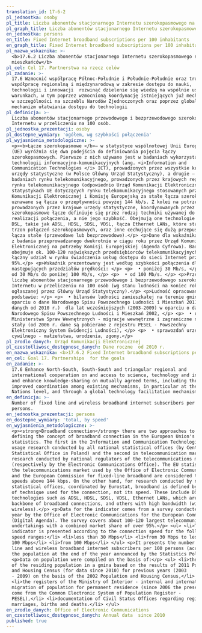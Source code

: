 ```yaml
---
translation_id: 17-6-2
pl_jednostka: osoby
pl_title: Liczba abonentów stacjonarnego Internetu szerokopasmowego na 100 mieszkańców
pl_graph_title: Liczba abonentów stacjonarnego Internetu szerokopasmowego na 100 mieszkańców
en_jednostka: persons
en_title: Fixed Internet broadband subscriptions per 100 inhabitants
en_graph_title: Fixed Internet broadband subscriptions per 100 inhabitants
pl_nazwa_wskaznika: >-
  <b>17.6.2 Liczba abonentów stacjonarnego Internetu szerokopasmowego na 100
  mieszkańców</b>
pl_cel: Cel 17. Partnerstwa na rzecz celów
pl_zadanie: >-
  17.6 Wzmocnić współpracę Północ-Południe i Południe-Południe oraz trójstronną,
  współpracę regionalną i międzynarodową w zakresie dostępu do nauki,
  technologii i innowacji  rozwinąć dzielenie się wiedzą na wspólnie ustalonych
  warunkach, w tym poprzez wzmocnioną koordynację istniejących już mechanizmów,
  w szczególności na szczeblu Narodów Zjednoczonych oraz poprzez globalny
  mechanizm ułatwiania dostępu do technologii
pl_definicja: >-
  Liczba abonentów stacjonarnego przewodowego i bezprzewodowego szerokopasmowego
  Internetu w przeliczeniu na 100 osób.
pl_jednostka_prezentacji: osoby
pl_dostepne_wymiary: 'ogółem, wg szybkości połączenia'
pl_wyjasnienia_metodologiczne: >-
  <p><b>Łącze szerokopasmowe </b>– w statystyce wspólnotowej Unii Europejskiej
  (UE) wyróżnia się dwa podejścia do definiowania pojęcia łączy
  szerokopasmowych. Pierwsze z nich używane jest w badaniach wykorzystania
  technologii informacyjno-komunikacyjnych (ang. <i>Information and
  Communication Technologies </i> ICT), prowadzonych przez wszystkie krajowe
  urzędy statystyczne (w Polsce Główny Urząd Statystyczny), a drugie – w
  badaniach rynku telekomunikacyjnego, prowadzonych przez krajowych regulatorów
  rynku telekomunikacyjnego (odpowiednio Urząd Komunikacji Elektronicznej). W
  statystykach UE dotyczących rynku telekomunikacyjnego stosowanych przez Urząd
  Komunikacji Elektronicznej i Komisję Europejską za stałe łącza szerokopasmowe
  uznawane są łącza o przepływności powyżej 144 kb/s. Z kolei na potrzeby badań
  prowadzonych przez krajowe urzędy statystyczne, koordynowanych przez Eurostat,
  szerokopasmowe łącze definiuje się przez rodzaj techniki używanej do
  realizacji połączenia, a nie jego szybkość. Obejmują one technologie z rodziny
  DSL, takie jak ADSL, HDSL, SDSL, VDSL, łącza Ethernet LANs, które stanowią
  trzon połączeń szerokopasmowych, oraz inne cechujące się dużą przepustowością
  łącza stałe (przewodowe lub bezprzewodowe).</p> <p>Dane dla wskaźnika pochodzą
  z badania przeprowadzanego dwukrotnie w ciągu roku przez Urząd Komunikacji
  Elektronicznej na potrzeby Komisji Europejskiej (Agenda Cyfrowa). Badanie
  obejmuje ok. 100-120 największych przedsiębiorców telekomunikacyjnych, których
  łączny udział w rynku świadczenia usług dostępu do sieci Internet przekracza
  95%.</p> <p>Wskaźnik prezentowany jest według szybkości połączenia dla
  następujących przedziałów prędkości: </p> <p>  • poniżej 30 Mb/s, </p> <p>  •
  od 30 Mb/s do poniżej 100 Mb/s, </p> <p>  • od 100 Mb/s. </p> <p>Przedstawia
  liczbę abonentów stacjonarnego przewodowego i bezprzewodowego szerokopasmowego
  Internetu w przeliczeniu na 100 osób (wg stanu ludności na koniec roku
  ogłaszanej przez Główny Urząd Statystyczny).</p> <p>Ludność opracowano na
  podstawie: </p> <p>  • bilansów ludności zamieszkałej na terenie gminy w
  oparciu o dane Narodowego Spisu Powszechnego Ludności i Mieszkań 2011 (dla
  danych od 2010 r.)  dla lat wcześniejszych (2003-2009) w oparciu o dane
  Narodowego Spisu Powszechnego Ludności i Mieszkań 2002, </p> <p>  • rejestrów
  Ministerstwa Spraw Wewnętrznych - migracje wewnętrzne i zagraniczne na pobyt
  stały (od 2006 r. dane są pobierane z rejestru PESEL - Powszechny
  Elektroniczny System Ewidencji Ludności), </p> <p>  • sprawozdań urzędów stanu
  cywilnego - małżeństwa, urodzenia, zgony.</p>
pl_zrodlo_danych: Urząd Komunikacji Elektronicznej
pl_czestotliwosc_dostępnosc_danych: Dane roczne  od 2010 r.
en_nazwa_wskaznika: <b>17.6.2 Fixed Internet broadband subscriptions per 100 inhabitants</b>
en_cel: Goal 17. Partnerships  for the goals
en_zadanie: >-
  17.6 Enhance North-South, South-South and triangular regional and
  international cooperation on and access to science, technology and innovation
  and enhance knowledge-sharing on mutually agreed terms, including through
  improved coordination among existing mechanisms, in particular at the United
  Nations level, and through a global technology facilitation mechanism
en_definicja: >-
  Number of fixed line and wireless broadband internet subscribers per 100
  persons.
en_jednostka_prezentacji: persons
en_dostepne_wymiary: 'total, by speed'
en_wyjasnienia_metodologiczne: >-
  <p><strong>Broadband connection</strong> there are two approaches to
  defining the concept of broadband connection in the European Union's (EU)
  statistics. The first in the Information and Communication Technologies (ICT)
  usage research conducted by all national statistical offices (by Central
  Statistical Office in Poland) and the second in telecommunication market
  research conducted by national regulators of the telecommunications market
  (respectively by the Electronic Communications Office). The EU statistics on
  the telecommunications market used by the Office of Electronic Communications
  and the European Commission for fixed-line broadband are considered those with
  speeds above 144 kbps. On the other hand, for research conducted by national
  statistical offices, coordinated by Eurostat, broadband is defined by the type
  of technique used for the connection, not its speed. These include DSL
  technologies such as ADSL, HDSL, SDSL, VDSL, Ethernet LANs, which are the
  backbone of broadband connections, and others with high bandwidth (wired or
  wireless).</p> <p>Data for the indicator comes from a survey conducted twice a
  year by the Office of Electronic Communications for the European Commission
  (Digital Agenda). The survey covers about 100-120 largest telecommunications
  undertakings with a combined market share of over 95%.</p> <ul> <li>The
  indicator is presented according to the connection speed for the following
  speed ranges:</li> <li>less than 30 Mbps</li> <li>from 30 Mbps to less than
  100 Mbps</li> <li>from 100 Mbps</li> </ul> <p>It presents the number of fixed
  line and wireless broadband internet subscribers per 100 persons (according to
  the population at the end of the year announced by the Statistics Poland).</p>
  <p>Data on population were compiled on the basis of:</p> <ul> <li>the balances
  of the residing population in a gmina based on the results of 2011 Population
  and Housing Census (for data since 2010) for previous years (2003
  - 2009) on the basis of the 2002 Population and Housing Census,</li>
  <li>the registers of the Ministry of Interior - internal and international
  migration of population for permanent residence (since 2006 the presented data
  come from the Common Electronic System of Population Register -
  PESEL),</li> <li>documentation of Civil Status Offices regarding registered
  marriages, births and deaths.</li> </ul>
en_zrodlo_danych: Office of Electronic Communications
en_czestotliwosc_dostępnosc_danych: Annual data  since 2010
published: true
---
```

